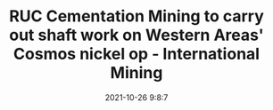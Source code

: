 ---
"title": "RUC Cementation Mining to carry out shaft work on Western Areas' Cosmos nickel op - International Mining"
"date": "2021-10-26 9:8:7"
"feed_name": "GOOGLENEWSMINING"
"feed_website": "https://news.google.com/search?q=mining%2Bincident&hl=en-US&gl=US&ceid=US:en"
"feed_rss": "https://news.google.com/rss/search?q=mining%2Bincident&hl=en-US&gl=US&ceid=US:en"
"link": "https://im-mining.com/2021/10/26/ruc-cementation-mining-carry-shaft-work-western-areas-cosmos-nickel-op/"
"source": "{'href': 'https://im-mining.com', 'title': 'International Mining'}"
"file": "_posts/2021-1-1-b4e8c119ce27829ef423816755d3209071d7dd2b.md"
"accident": "0"
"drilling": "0"
"dead": "0"
"injured": "0"
"arrested": "0"
"place": "unknown place"
"where": "unknown site"
"causes": "unknown"
"place_uri": "unknown place"
---